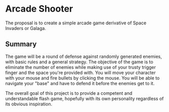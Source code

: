 # Arcade Shooter 
The proposal is to create a simple arcade game derivative of Space Invaders or Galaga.
## Summary
The game will be a round of defense against randomly generated enemies, with basic rules and a general strategy. The objective of the game is to eliminate the number of enemies while making use of your trusty trigger finger and the space you're provided with. You will move your character with your mouse and fire bullets by clicking the mouse. You will be able to navigate your "base" and have to defend it before the enemies get to it.

The overall goal of this project is to provide a competent and understandable flash game, hopefully with its own personality regardless of its obvious inspiration. 
